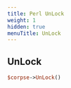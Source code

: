 ```yaml
---
title: Perl UnLock
weight: 1
hidden: true
menuTitle: UnLock
---
```

## UnLock
```perl
$corpse->UnLock()
```